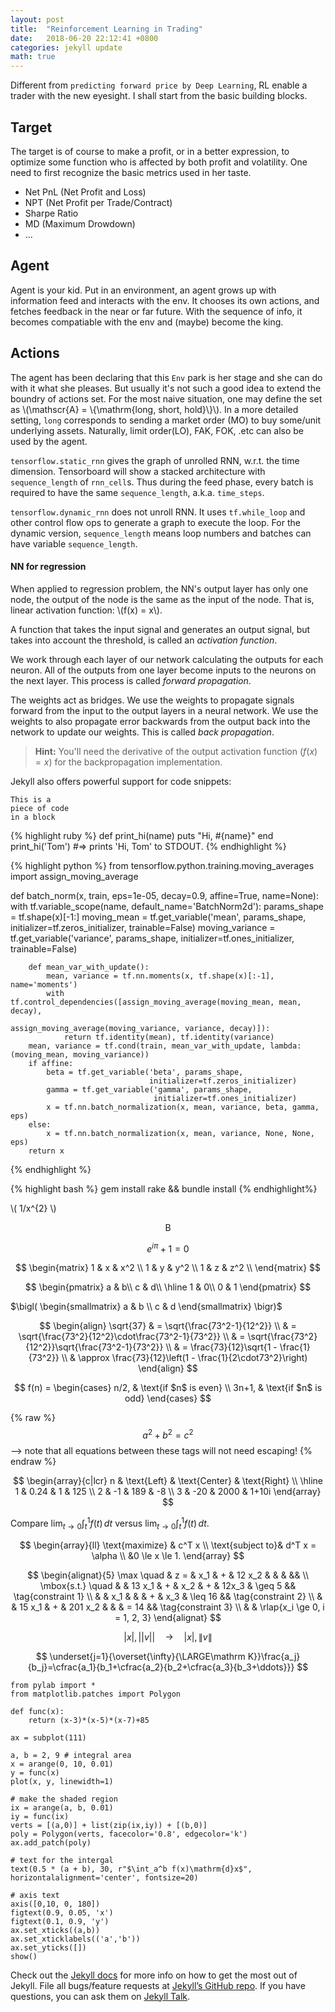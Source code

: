 ```yaml
---
layout: post
title:  "Reinforcement Learning in Trading"
date:   2018-06-20 22:12:41 +0800
categories: jekyll update
math: true
---
```

Different from `predicting forward price by Deep Learning`, RL enable a trader with the new eyesight. I shall start from the basic building blocks.

## Target
The target is of course to make a profit, or in a better expression, to optimize some function who is affected by both profit and volatility. One need to first recognize the basic metrics used in her taste.

- Net PnL (Net Profit and Loss)
- NPT (Net Profit per Trade/Contract)
- Sharpe Ratio
- MD (Maximum Drowdown)
- ...

## Agent
Agent is your kid. Put in an environment, an agent grows up with information feed and interacts with the env. It chooses its own actions, and fetches feedback in the near or far future. With the sequence of info, it becomes compatiable with the env and (maybe) become the king.

## Actions
The agent has been declaring that this `Env` park is her stage and she can do with it what she pleases. But usually it's not such a good idea to extend the boundry of actions set. For the most naive situation, one may define the set as \\(\mathscr{A} = \\{\mathrm{long, short, hold}\\}\\). In a more detailed setting, `long` corresponds to sending a market order (MO) to buy some/unit underlying assets. Naturally, limit order(LO), FAK, FOK, .etc can also be used by the agent.

`tensorflow.static_rnn` gives the graph of unrolled RNN, w.r.t. the time dimension. Tensorboard will show a stacked architecture with `sequence_length` of `rnn_cell`s. Thus during the feed phase, every batch is required to have the same `sequence_length`, a.k.a. `time_steps`.

`tensorflow.dynamic_rnn` does not unroll RNN. It uses `tf.while_loop` and other control flow ops to generate a graph to execute the loop. For the dynamic version, `sequence_length` means loop numbers and batches can have variable `sequence_length`. 

#### NN for regression

When applied to regression problem, the NN's output layer has only one node, the output of the node is the same as the input of the node. That is, linear activation function: \\(f(x) = x\\).

A function that takes the input signal and generates an output signal, but takes into account the threshold, is called an *activation function*. 

We work through each layer of our network calculating the outputs for each neuron. All of the outputs from one layer become inputs to the neurons on the next layer. This process is called *forward propagation*.

The weights act as bridges. We use the weights to propagate signals forward from the input to the output layers in a neural network. We use the weights to also propagate error backwards from the output back into the network to update our weights. This is called *back propagation*.

> **Hint:** You'll need the derivative of the output activation function ($f(x) = x$) for the backpropagation implementation.

Jekyll also offers powerful support for code snippets:

~~~~
This is a 
piece of code 
in a block
~~~~

{% highlight ruby %}
def print_hi(name)
  puts "Hi, #{name}"
end
print_hi('Tom')
#=> prints 'Hi, Tom' to STDOUT.
{% endhighlight %}

{% highlight python %}
from tensorflow.python.training.moving_averages import assign_moving_average

def batch_norm(x, train, eps=1e-05, decay=0.9, affine=True, name=None):
    with tf.variable_scope(name, default_name='BatchNorm2d'):
        params_shape = tf.shape(x)[-1:]
        moving_mean = tf.get_variable('mean', params_shape,
                                      initializer=tf.zeros_initializer,
                                      trainable=False)
        moving_variance = tf.get_variable('variance', params_shape,
                                          initializer=tf.ones_initializer,
                                          trainable=False)

        def mean_var_with_update():
            mean, variance = tf.nn.moments(x, tf.shape(x)[:-1], name='moments')
            with tf.control_dependencies([assign_moving_average(moving_mean, mean, decay),
                                          assign_moving_average(moving_variance, variance, decay)]):
                return tf.identity(mean), tf.identity(variance)
        mean, variance = tf.cond(train, mean_var_with_update, lambda: (moving_mean, moving_variance))
        if affine:
            beta = tf.get_variable('beta', params_shape,
                                   initializer=tf.zeros_initializer)
            gamma = tf.get_variable('gamma', params_shape,
                                    initializer=tf.ones_initializer)
            x = tf.nn.batch_normalization(x, mean, variance, beta, gamma, eps)
        else:
            x = tf.nn.batch_normalization(x, mean, variance, None, None, eps)
        return x
{% endhighlight %}


{% highlight bash %}
gem install rake && bundle install
{% endhighlight%}

\\( 1/x^{2} \\)

$$\mathrm{B}$$

$$e^{i\pi} + 1 = 0$$

$$
    \begin{matrix}
    1 & x & x^2 \\
    1 & y & y^2 \\
    1 & z & z^2 \\
    \end{matrix}
$$

$$
  \begin{pmatrix}
    a & b\\
    c & d\\
  \hline
    1 & 0\\
    0 & 1
  \end{pmatrix}
$$

$\bigl( \begin{smallmatrix} a & b \\ c & d \end{smallmatrix} \bigr)$

$$
\begin{align}
\sqrt{37} & = \sqrt{\frac{73^2-1}{12^2}} \\
 & = \sqrt{\frac{73^2}{12^2}\cdot\frac{73^2-1}{73^2}} \\ 
 & = \sqrt{\frac{73^2}{12^2}}\sqrt{\frac{73^2-1}{73^2}} \\
 & = \frac{73}{12}\sqrt{1 - \frac{1}{73^2}} \\ 
 & \approx \frac{73}{12}\left(1 - \frac{1}{2\cdot73^2}\right)
\end{align}
$$

$$
f(n) =
\begin{cases}
n/2,  & \text{if $n$ is even} \\
3n+1, & \text{if $n$ is odd}
\end{cases}
$$

{% raw %}
$$a^2 + b^2 = c^2$$ --> note that all equations between these tags will not need escaping! 
{% endraw %}

$$
\begin{array}{c|lcr}
n & \text{Left} & \text{Center} & \text{Right} \\
\hline
1 & 0.24 & 1 & 125 \\
2 & -1 & 189 & -8 \\
3 & -20 & 2000 & 1+10i
\end{array}
$$

Compare $\displaystyle \lim_{t \to 0} \int_t^1 f(t)\, dt$
versus $\lim_{t \to 0} \int_t^1 f(t)\, dt$.

$$
\begin{array}{ll}
\text{maximize}  & c^T x \\
\text{subject to}& d^T x = \alpha \\
&0 \le x \le 1.
\end{array}
$$

$$
\begin{alignat}{5}
  \max \quad        & z = &   x_1  & + & 12 x_2  &   &       &         && \\
  \mbox{s.t.} \quad &     & 13 x_1 & + & x_2     & + & 12x_3 & \geq 5  && \tag{constraint 1} \\
                    &     & x_1    &   &         & + & x_3   & \leq 16 && \tag{constraint 2} \\
                    &     & 15 x_1 & + & 201 x_2 &   &       & =    14 && \tag{constraint 3} \\
                    &     & \rlap{x_i \ge 0, i = 1, 2, 3}
\end{alignat}
$$

$$|x|, ||v|| \quad\longrightarrow\quad \lvert x\rvert, \lVert v\rVert$$

$$
\underset{j=1}{\overset{\infty}{\LARGE\mathrm K}}\frac{a_j}{b_j}=\cfrac{a_1}{b_1+\cfrac{a_2}{b_2+\cfrac{a_3}{b_3+\ddots}}}
$$

~~~
from pylab import *
from matplotlib.patches import Polygon

def func(x):
    return (x-3)*(x-5)*(x-7)+85

ax = subplot(111)

a, b = 2, 9 # integral area
x = arange(0, 10, 0.01)
y = func(x)
plot(x, y, linewidth=1)

# make the shaded region
ix = arange(a, b, 0.01)
iy = func(ix)
verts = [(a,0)] + list(zip(ix,iy)) + [(b,0)]
poly = Polygon(verts, facecolor='0.8', edgecolor='k')
ax.add_patch(poly)

# text for the intergal
text(0.5 * (a + b), 30, r"$\int_a^b f(x)\mathrm{d}x$", horizontalalignment='center', fontsize=20)

# axis text
axis([0,10, 0, 180])
figtext(0.9, 0.05, 'x')
figtext(0.1, 0.9, 'y')
ax.set_xticks((a,b))
ax.set_xticklabels(('a','b'))
ax.set_yticks([])
show()
~~~

Check out the [Jekyll docs][jekyll-docs] for more info on how to get the most out of Jekyll. File all bugs/feature requests at [Jekyll’s GitHub repo][jekyll-gh]. If you have questions, you can ask them on [Jekyll Talk][jekyll-talk].

[jekyll-docs]: https://jekyllrb.com/docs/home
[jekyll-gh]:   https://github.com/jekyll/jekyll
[jekyll-talk]: https://talk.jekyllrb.com/
